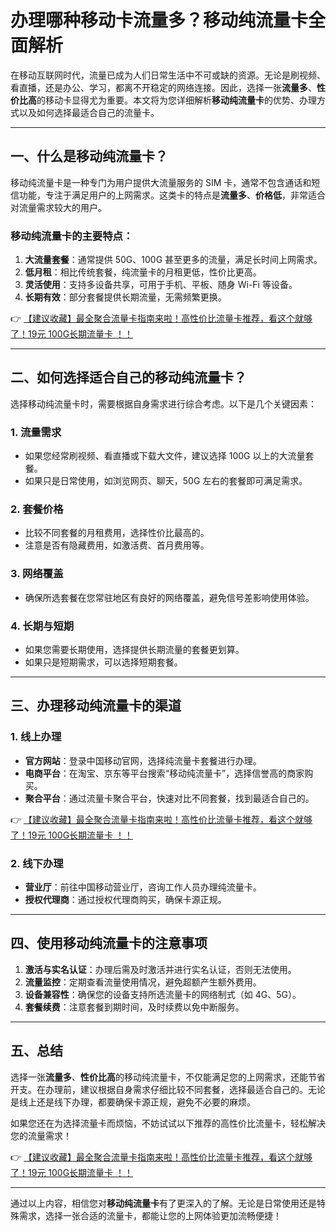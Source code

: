 # 办理哪种移动卡流量多？移动纯流量卡全面解析

在移动互联网时代，流量已成为人们日常生活中不可或缺的资源。无论是刷视频、看直播，还是办公、学习，都离不开稳定的网络连接。因此，选择一张**流量多**、**性价比高**的移动卡显得尤为重要。本文将为您详细解析**移动纯流量卡**的优势、办理方式以及如何选择最适合自己的流量卡。

---

## 一、什么是移动纯流量卡？

移动纯流量卡是一种专门为用户提供大流量服务的 SIM 卡，通常不包含通话和短信功能，专注于满足用户的上网需求。这类卡的特点是**流量多**、**价格低**，非常适合对流量需求较大的用户。

### 移动纯流量卡的主要特点：
1. **大流量套餐**：通常提供 50G、100G 甚至更多的流量，满足长时间上网需求。
2. **低月租**：相比传统套餐，纯流量卡的月租更低，性价比更高。
3. **灵活使用**：支持多设备共享，可用于手机、平板、随身 Wi-Fi 等设备。
4. **长期有效**：部分套餐提供长期流量，无需频繁更换。

👉 [【建议收藏】最全聚合流量卡指南来啦！高性价比流量卡推荐，看这个就够了！19元 100G长期流量卡 ！！](https://bit.ly/Liuliangka)

---

## 二、如何选择适合自己的移动纯流量卡？

选择移动纯流量卡时，需要根据自身需求进行综合考虑。以下是几个关键因素：

### 1. 流量需求
- 如果您经常刷视频、看直播或下载大文件，建议选择 100G 以上的大流量套餐。
- 如果只是日常使用，如浏览网页、聊天，50G 左右的套餐即可满足需求。

### 2. 套餐价格
- 比较不同套餐的月租费用，选择性价比最高的。
- 注意是否有隐藏费用，如激活费、首月费用等。

### 3. 网络覆盖
- 确保所选套餐在您常驻地区有良好的网络覆盖，避免信号差影响使用体验。

### 4. 长期与短期
- 如果您需要长期使用，选择提供长期流量的套餐更划算。
- 如果只是短期需求，可以选择短期套餐。

---

## 三、办理移动纯流量卡的渠道

### 1. 线上办理
- **官方网站**：登录中国移动官网，选择纯流量卡套餐进行办理。
- **电商平台**：在淘宝、京东等平台搜索“移动纯流量卡”，选择信誉高的商家购买。
- **聚合平台**：通过流量卡聚合平台，快速对比不同套餐，找到最适合自己的。

👉 [【建议收藏】最全聚合流量卡指南来啦！高性价比流量卡推荐，看这个就够了！19元 100G长期流量卡 ！！](https://bit.ly/Liuliangka)

### 2. 线下办理
- **营业厅**：前往中国移动营业厅，咨询工作人员办理纯流量卡。
- **授权代理商**：通过授权代理商购买，确保卡源正规。

---

## 四、使用移动纯流量卡的注意事项

1. **激活与实名认证**：办理后需及时激活并进行实名认证，否则无法使用。
2. **流量监控**：定期查看流量使用情况，避免超额产生额外费用。
3. **设备兼容性**：确保您的设备支持所选流量卡的网络制式（如 4G、5G）。
4. **套餐续费**：注意套餐到期时间，及时续费以免中断服务。

---

## 五、总结

选择一张**流量多**、**性价比高**的移动纯流量卡，不仅能满足您的上网需求，还能节省开支。在办理前，建议根据自身需求仔细比较不同套餐，选择最适合自己的。无论是线上还是线下办理，都要确保卡源正规，避免不必要的麻烦。

如果您还在为选择流量卡而烦恼，不妨试试以下推荐的高性价比流量卡，轻松解决您的流量需求！

👉 [【建议收藏】最全聚合流量卡指南来啦！高性价比流量卡推荐，看这个就够了！19元 100G长期流量卡 ！！](https://bit.ly/Liuliangka)

---

通过以上内容，相信您对**移动纯流量卡**有了更深入的了解。无论是日常使用还是特殊需求，选择一张合适的流量卡，都能让您的上网体验更加流畅便捷！